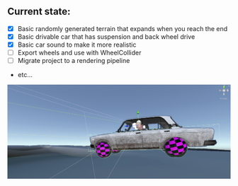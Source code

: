 ## Current state: 

- [x] Basic randomly generated terrain that expands when you reach the end
- [x] Basic drivable car that has suspension and back wheel drive
- [x] Basic car sound to make it more realistic
- [ ] Export wheels and use with WheelCollider
- [ ] Migrate project to a rendering pipeline
- etc...

![alt](https://raw.githubusercontent.com/jbebe/EndlessRace/master/Docs/current-screenshot.png)

